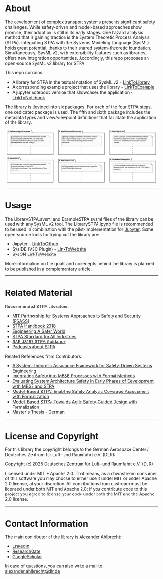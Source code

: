 # About

The development of complex transport systems presents significant safety challenges. While safety-driven and model-based approaches show promise, their adoption is still in its early stages. One hazard analysis method that is gaining traction is the System Theoretic Process Analysis (STPA). Integrating STPA with the Systems Modeling Language (SysML) holds great potential, thanks to their shared system-theoretic foundation. Simultaneously, SysML v2, with extensibility features such as libraries, offers new integration opportunities. Accordingly, this repo proposes an open-source SysML v2 library for STPA.

This repo contains:
- A library for STPA in the textual notation of SysML v2 - [LinkToLibrary](Library/LibrarySTPA.sysml)
- A corresponding example project that uses the library - [LinkToExample](Library/ExampleSTPA.sysml)
- A jupyter notebook version that showcases the application - [LinkToNotebook](Jupyter/LibrarySTPA.ipynb)

The library is devided into six packages. For each of the four STPA steps, one dedicated package is used. The fifth and sixth package includes the metadata types and view/viewpoint definitions that facilitate the application of the library.

![Library Packages 1 to 3](Images/LibraryPackages1to3.svg)
![Library Packages 4 to 6](Images/LibraryPackages4to6.svg)

-----------------------------------------------------------------------------------------------

# Usage

The LibrarySTPA.sysml and ExampleSTPA.sysml files of the library can be used with any SysML v2 tool. The LibrarySTPA.ipynb file is recommended to be used in combination with the pilot-implementation for [Jupyter](https://github.com/Systems-Modeling/SysML-v2-Release/tree/master/install/jupyter). Some open-source tools for trying out the library are:

- Jupyter - [LinkToGithub](https://github.com/Systems-Modeling/SysML-v2-Release/tree/master/install/jupyter)
- SysIDE (VSC Plugin) - [LinkToWebsite](https://sensmetry.com/syside/)
- SysON [LinkToWebsite](https://mbse-syson.org/)

More information on the goals and conecepts behind the library is planned to be published in a complementary article.

-----------------------------------------------------------------------------------------------

# Related Material

Recommended STPA Literature:
- [MIT Partnership for Systems Approaches to Safety and Security (PSASS)](http://psas.scripts.mit.edu/home/materials/)
- [STPA Handbook 2018](http://psas.scripts.mit.edu/home/get_file.php?name=STPA_handbook.pdf)
- [Engineering A Safer World](https://direct.mit.edu/books/book/2908/Engineering-a-Safer-WorldSystems-Thinking-Applied)
- [STPA Standard for All Industries](https://www.sae.org/standards/content/j3307_202503/)
- [SAE J3187 STPA Guidance](https://www.sae.org/standards/content/j3187_202202/)
- [Podcasts about STPA](https://safetycorner.wagnerflorian.eu/index.php/en/)

Related References from Contributors:
- [A System-Theoretic Assurance Framework for Safety-Driven Systems Engineering](https://link.springer.com/article/10.1007/s10270-024-01209-6)
- [Integrating Safety into MBSE Processes with Formal Methods](https://ieeexplore.ieee.org/document/9594315)
- [Evaluating System Architecture Safety in Early Phases of Development with MBSE and STPA](https://ieeexplore.ieee.org/document/9582542)
- [Model-Based STPA: Enabling Safety Analysis Coverage Assessment with Formalization](https://ieeexplore.ieee.org/document/9925883)
- [Model-Based STPA: Towards Agile Safety-Guided Design with Formalization](https://ieeexplore.ieee.org/abstract/document/10005396)
- [Master's Thesis - German](https://www.researchgate.net/publication/354599682_Erweiterung_von_MBSE_Prozessen_bei_der_Entwicklung_sicherheitskritischer_Systemarchitekturen_durch_die_Nutzung_Formaler_Methoden)

-----------------------------------------------------------------------------------------------

# License and Copyright

For this library the copyright belongs to the German Aerospace Center / Deutsches Zentrum für Luft- und Raumfahrt e.V. (DLR):

Copyright (c) 2025 Deutsches Zentrum für Luft- und Raumfahrt e.V. (DLR)

Licensed under MIT + Apache 2.0. That means, as a downstream consumer of this software you may
choose to either use it under MIT or under Apache 2.0 license, at your discretion. All contributions
from upstream must be licensed under both MIT and Apache 2.0; if you contribute code to this project
you agree to license your code under both the MIT and the Apache 2.0 license.

-----------------------------------------------------------------------------------------------

# Contact Information

The main contributor of the library is Alexander Ahlbrecht:
- [LinkedIn](https://www.linkedin.com/in/alexander-ahlbrecht-411907225/)
- [ResearchGate](https://www.researchgate.net/profile/Alexander-Ahlbrecht)
- [GoogleScholar](https://scholar.google.com/citations?user=XildzN5o6jAC&hl=de&oi=ao)

In case of questions, you can also write a mail to: alexander.ahlbrecht@dlr.de
